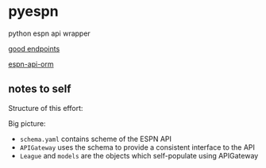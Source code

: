 # pyespn

python espn api wrapper

[good endpoints](https://github.com/pseudo-r/Public-ESPN-API)

[espn-api-orm](https://github.com/theedgepredictor/espn-api-orm/tree/main)


## notes to self

Structure of this effort:

Big picture:
- `schema.yaml` contains scheme of the ESPN API
- `APIGateway` uses the schema to provide a consistent interface to the API
- `League` and `models` are the objects which self-populate using APIGateway
